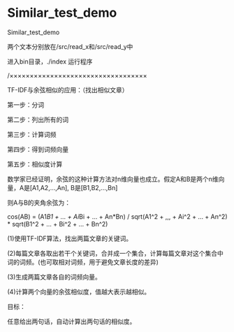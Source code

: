 # Similar_test_demo
Similar_test_demo

两个文本分别放在/src/read_x和/src/read_y中

进入bin目录，./index 运行程序

/××××××××××××××××××××××××××××××××××

TF-IDF与余弦相似的应用：（找出相似文章）

第一步：分词

第二步：列出所有的词

第三步：计算词频

第四步：得到词频向量

第五步：相似度计算

数学家已经证明，余弦的这种计算方法对n维向量也成立。假定A和B是两个n维向量，A是[A1,A2,...,An], B是[B1,B2,...,Bn]

则A与B的夹角余弦为：

   cos(AB) = (A1*B1 + ... + Ai*Bi + ... + An*Bn) / sqrt(A1^2 + ,,, + Ai^2 + ... + An^2) * sqrt(B1^2 + ... + Bi^2 + ... + Bn^2)

(1)使用TF-IDF算法，找出两篇文章的关键词。

(2)每篇文章各取出若干个关键词，合并成一个集合，计算每篇文章对这个集合中词的词频。(也可取相对词频，用于避免文章长度的差异)

(3)生成两篇文章各自的词频向量。

(4)计算两个向量的余弦相似度，值越大表示越相似。

目标：

   任意给出两句话，自动计算出两句话的相似度。
